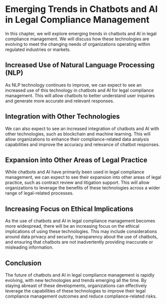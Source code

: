 Emerging Trends in Chatbots and AI in Legal Compliance Management
============================================================================================================================================================

In this chapter, we will explore emerging trends in chatbots and AI in legal compliance management. We will discuss how these technologies are evolving to meet the changing needs of organizations operating within regulated industries or markets.

Increased Use of Natural Language Processing (NLP)
--------------------------------------------------

As NLP technology continues to improve, we can expect to see an increased use of this technology in chatbots and AI for legal compliance management. This will allow chatbots to better understand user inquiries and generate more accurate and relevant responses.

Integration with Other Technologies
-----------------------------------

We can also expect to see an increased integration of chatbots and AI with other technologies, such as blockchain and machine learning. This will allow organizations to enhance their compliance-related data analysis capabilities and improve the accuracy and relevance of chatbot responses.

Expansion into Other Areas of Legal Practice
--------------------------------------------

While chatbots and AI have primarily been used in legal compliance management, we can expect to see their expansion into other areas of legal practice, such as contract review and litigation support. This will allow organizations to leverage the benefits of these technologies across a wider range of legal-related processes.

Increasing Focus on Ethical Implications
----------------------------------------

As the use of chatbots and AI in legal compliance management becomes more widespread, there will be an increasing focus on the ethical implications of using these technologies. This may include considerations around data privacy and security, transparency about the use of chatbots, and ensuring that chatbots are not inadvertently providing inaccurate or misleading information.

Conclusion
----------

The future of chatbots and AI in legal compliance management is rapidly evolving, with new technologies and trends emerging all the time. By staying abreast of these developments, organizations can effectively leverage the capabilities of these technologies to improve their legal compliance management outcomes and reduce compliance-related risks.


